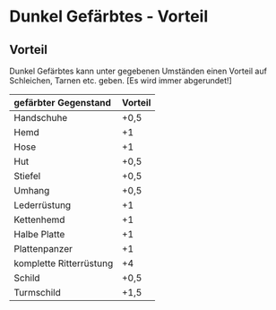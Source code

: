 # Dunkel Gefärbtes - Vorteil

## Vorteil

Dunkel Gefärbtes kann unter gegebenen Umständen einen Vorteil auf Schleichen, Tarnen etc. geben. \[Es wird immer abgerundet!\]

| gefärbter Gegenstand | Vorteil |
| :--- | :--- |
| Handschuhe | +0,5 |
| Hemd | +1 |
| Hose | +1 |
| Hut | +0,5 |
| Stiefel | +0,5 |
| Umhang | +0,5 |
| Lederrüstung | +1 |
| Kettenhemd | +1 |
| Halbe Platte | +1 |
| Plattenpanzer | +1 |
| komplette Ritterrüstung | +4 |
| Schild | +0,5 |
| Turmschild | +1,5 |


